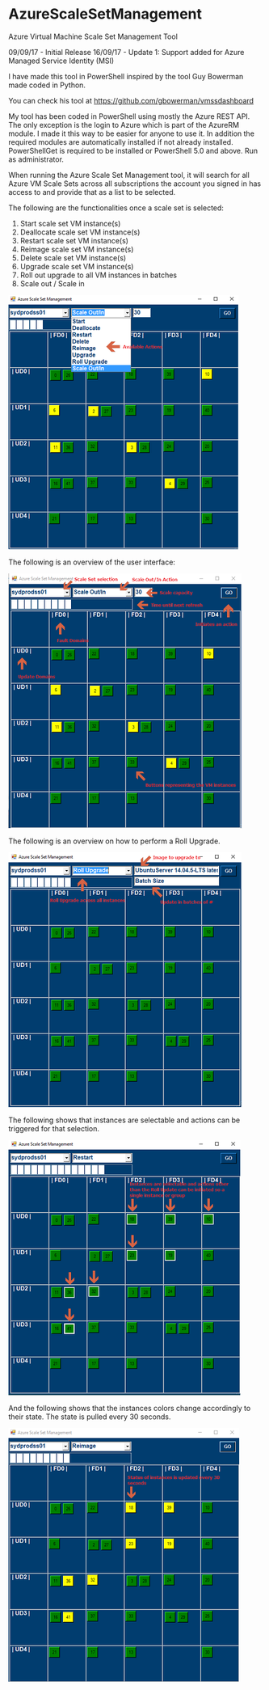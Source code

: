 # AzureScaleSetManagement
Azure Virtual Machine Scale Set Management Tool

09/09/17 - Initial Release
16/09/17 - Update 1: Support added for Azure Managed Service Identity (MSI)

I have made this tool in PowerShell inspired by the tool Guy Bowerman made coded in Python.

You can check his tool at https://github.com/gbowerman/vmssdashboard

My tool has been coded in PowerShell using mostly the Azure REST API. The only exception is the login to Azure which is part of the AzureRM module. I made it this way to be easier for anyone to use it. In addition the required modules are automatically installed if not already installed. PowerShellGet is required to be installed or PowerShell 5.0 and above. Run as administrator.

When running the Azure Scale Set Management tool, it will search for all Azure VM Scale Sets across all subscriptions the account you signed in has access to and provide that as a list to be selected.

The following are the functionalities once a scale set is selected:

1.  Start scale set VM instance(s)
2.  Deallocate scale set VM instance(s)
3.  Restart scale set VM instance(s)
4.  Reimage scale set VM instance(s)
5.  Delete scale set VM instance(s)
6.  Upgrade scale set VM instance(s)
7.  Roll out upgrade to all VM instances in batches
8.  Scale out / Scale in

![alt text](https://github.com/fbinotto/AzureScaleSetManagement/blob/master/pictures/ss02.png)

The following is an overview of the user interface:

![alt text](https://github.com/fbinotto/AzureScaleSetManagement/blob/master/pictures/ss01.PNG)

The following is an overview on how to perform a Roll Upgrade.

![alt text](https://github.com/fbinotto/AzureScaleSetManagement/blob/master/pictures/ss03.PNG)

The following shows that instances are selectable and actions can be triggered for that selection.

![alt text](https://github.com/fbinotto/AzureScaleSetManagement/blob/master/pictures/ss04.PNG)

And the following shows that the instances colors change accordingly to their state. The state is pulled every 30 seconds.

![alt text](https://github.com/fbinotto/AzureScaleSetManagement/blob/master/pictures/ss05.PNG)
